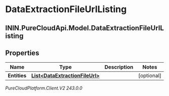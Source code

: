 # DataExtractionFileUrlListing

## ININ.PureCloudApi.Model.DataExtractionFileUrlListing

## Properties

|Name | Type | Description | Notes|
|------------ | ------------- | ------------- | -------------|
| **Entities** | [**List&lt;DataExtractionFileUrl&gt;**](DataExtractionFileUrl) |  | [optional] |



_PureCloudPlatform.Client.V2 243.0.0_
